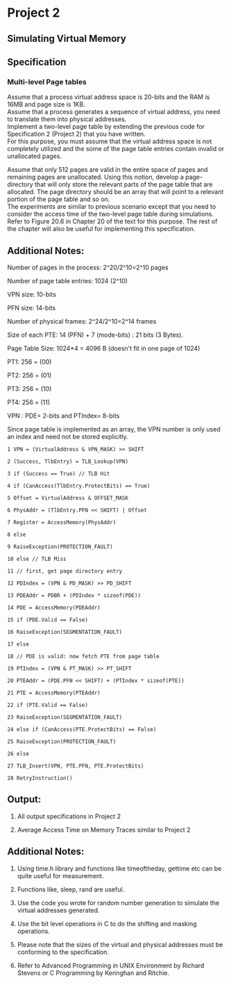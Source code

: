 # Project 2

## Simulating Virtual Memory

## Specification

### Multi-level Page tables

Assume that a process virtual address space is 20-bits and the RAM is 16MB and page size is 1KB. <br/>
Assume that a process generates a sequence of virtual address, you need to translate them into physical addresses.  
Implement a two-level page table by extending the previous code for Specification 2 (Project 2) that you have written.  
For this purpose, you must assume that the virtual address space is not completely utilized and the some of the page table entries contain invalid or unallocated pages.

Assume that only 512 pages are valid in the entire space of pages and remaining pages are unallocated.
Using this notion, develop a page-directory that will only store the relevant parts of the page table that are allocated.
The page directory should be an array that will point to a relevant portion of the page table and so on. <br />
The experiments are similar to previous scenario except that you need to consider the access time of the two-level page table during simulations.<br />
Refer to Figure 20.6 in Chapter 20 of the text for this purpose.
The rest of the chapter will also be useful for implementing this specification.

## Additional Notes:

Number of pages in the process: 2^20/2^10=2^10 pages

Number of page table entries: 1024 (2^10)

VPN size: 10-bits

PFN size: 14-bits

Number of physical frames: 2^24/2^10=2^14 frames

Size of each PTE: 14 (PFN) + 7 (mode-bits) : 21 bits (3 Bytes).

Page Table Size: 1024\*4 = 4096 B (doesn't fit in one page of 1024)

PT1: 256 = (00)

PT2: 256 = (01)

PT3: 256 = (10)

PT4: 256 = (11)

VPN : PDE= 2-bits and PTIndex= 8-bits

Since page table is implemented as an array, the VPN number is only used an index and need not be stored explicitly.

```
1 VPN = (VirtualAddress & VPN_MASK) >> SHIFT

2 (Success, TlbEntry) = TLB_Lookup(VPN)

3 if (Success == True) // TLB Hit

4 if (CanAccess(TlbEntry.ProtectBits) == True)

5 Offset = VirtualAddress & OFFSET_MASK

6 PhysAddr = (TlbEntry.PFN << SHIFT) | Offset

7 Register = AccessMemory(PhysAddr)

8 else

9 RaiseException(PROTECTION_FAULT)

10 else // TLB Miss

11 // first, get page directory entry

12 PDIndex = (VPN & PD_MASK) >> PD_SHIFT

13 PDEAddr = PDBR + (PDIndex * sizeof(PDE))

14 PDE = AccessMemory(PDEAddr)

15 if (PDE.Valid == False)

16 RaiseException(SEGMENTATION_FAULT)

17 else

18 // PDE is valid: now fetch PTE from page table

19 PTIndex = (VPN & PT_MASK) >> PT_SHIFT

20 PTEAddr = (PDE.PFN << SHIFT) + (PTIndex * sizeof(PTE))

21 PTE = AccessMemory(PTEAddr)

22 if (PTE.Valid == False)

23 RaiseException(SEGMENTATION_FAULT)

24 else if (CanAccess(PTE.ProtectBits) == False)

25 RaiseException(PROTECTION_FAULT)

26 else

27 TLB_Insert(VPN, PTE.PFN, PTE.ProtectBits)

28 RetryInstruction()
```

## Output:

1. All output specifications in Project 2

2. Average Access Time on Memory Traces similar to Project 2

## Additional Notes:

1. Using time.h library and functions like timeoftheday, gettime etc can be quite useful for measurement.

2. Functions like, sleep, rand are useful.

3. Use the code you wrote for random number generation to simulate the virtual addresses generated.

4. Use the bit level operations in C to do the shifting and masking operations.

5. Please note that the sizes of the virtual and physical addresses must be conforming to the specification.

6. Refer to Advanced Programming in UNIX Environment by Richard Stevens or C Programming by Keringhan and Ritchie.
